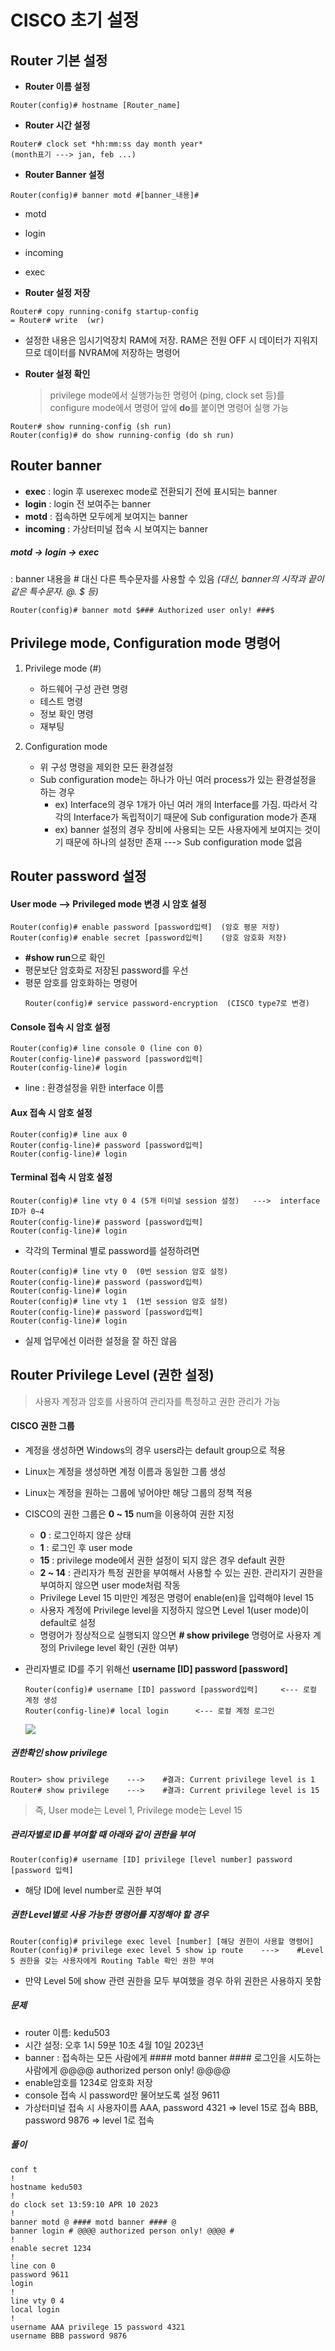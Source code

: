 CISCO 초기 설정
===

Router 기본 설정
---

* **Router 이름 설정**
```
Router(config)# hostname [Router_name]
```

* **Router 시간 설정**
```
Router# clock set *hh:mm:ss day month year*
(month표기 ---> jan, feb ...)
```

* **Router Banner 설정**
```
Router(config)# banner motd #[banner_내용]#
```
  * motd 
  * login 
  * incoming 
  * exec 

* **Router 설정 저장**
```
Router# copy running-conifg startup-config
= Router# write  (wr)
```
  * 설정한 내용은 임시기억장치 RAM에 저장. RAM은 전원 OFF 시 데이터가 지워지므로 데이터를 NVRAM에 저장하는 명령어

* **Router 설정 확인**
  > privilege mode에서 실행가능한 명령어 (ping, clock set 등)를 configure mode에서 명령어 앞에 **do**를 붙이면 명령어 실행 가능
```
Router# show running-config (sh run)
Router(config)# do show running-config (do sh run)
```

Router banner
---

* **exec** : login 후 userexec mode로 전환되기 전에 표시되는 banner
* **login** : login 전 보여주는 banner
* **motd** : 접속하면 모두에게 보여지는 banner
* **incoming** : 가상터미널 접속 시 보여지는 banner

##### motd -> login -> exec

: banner 내용을 # 대신 다른 특수문자를 사용할 수 있음 *(대신, banner의 시작과 끝이 같은 특수문자. @. $ 등)*
```
Router(config)# banner motd $### Authorized user only! ###$
```

Privilege mode, Configuration mode 명령어
---

1. Privilege mode (#)
   * 하드웨어 구성 관련 명령
   * 테스트 명령
   * 정보 확인 명령
   * 재부팅

2. Configuration mode
   * 위 구성 명령을 제외한 모든 환경설정 
   * Sub configuration mode는 하나가 아닌 여러 process가 있는 환경설정을 하는 경우
     * ex) Interface의 경우 1개가 아닌 여러 개의 Interface를 가짐. 따라서 각각의 Interface가 독립적이기 때문에 Sub configuration mode가 존재
     * ex) banner 설정의 경우 장비에 사용되는 모든 사용자에게 보여지는 것이기 때문에 하나의 설정만 존재 ---> Sub configuration mode 없음


Router password 설정
---

#### User mode --> Privileged mode 변경 시 암호 설정
```
Router(config)# enable password [password입력]  (암호 평문 저장)
Router(config)# enable secret [password입력]    (암호 암호화 저장)
```
* **#show run**으로 확인
* 평문보단 암호화로 저장된 password를 우선
* 평문 암호를 암호화하는 명령어
  ```
  Router(config)# service password-encryption  (CISCO type7로 변경)
  ```

#### Console 접속 시 암호 설정
```
Router(config)# line console 0 (line con 0)
Router(config-line)# password [password입력]
Router(config-line)# login
```
* line : 환경설정을 위한 interface 이름

#### Aux 접속 시 암호 설정
```
Router(config)# line aux 0
Router(config-line)# password [password입력]
Router(config-line)# login
```

#### Terminal 접속 시 암호 설정
```
Router(config)# line vty 0 4 (5개 터미널 session 설정)   --->  interface ID가 0~4
Router(config-line)# password [password입력]
Router(config-line)# login
```

* 각각의 Terminal 별로 password를 설정하려면
```
Router(config)# line vty 0  (0번 session 암호 설정)
Router(config-line)# password (password입력)
Router(config-line)# login
Router(config)# line vty 1  (1번 session 암호 설정)
Router(config-line)# password [password입력]
Router(config-line)# login
```
  * 실제 업무에선 이러한 설정을 잘 하진 않음


Router Privilege Level (권한 설정)
---

> 사용자 계정과 암호를 사용하여 관리자를 특정하고 권한 관리가 가능

#### CISCO 권한 그룹

* 계정을 생성하면 Windows의 경우 users라는 default group으로 적용
* Linux는 계정을 생성하면 계정 이름과 동일한 그룹 생성
* Linux는 계정을 원하는 그룹에 넣어야만 해당 그룹의 정책 적용
* CISCO의 권한 그룹은 **0 ~ 15** num을 이용하여 권한 지정
  * **0** : 로그인하지 않은 상태
  * **1** : 로그인 후 user mode
  * **15** : privilege mode에서 권한 설정이 되지 않은 경우 default 권한
  * **2 ~ 14** : 관리자가 특정 권한을 부여해서 사용할 수 있는 권한. 관리자기 권한을 부여하지 않으면 user mode처럼 작동
  * Privilege Level 15 미만인 계정은 명령어 enable(en)을 입력해야 level 15
  * 사용자 계정에 Privilege level을 지정하지 않으면 Level 1(user mode)이 default로 설정
  * 명령어가 정상적으로 실행되지 않으면 **# show privilege** 명령어로 사용자 계정의 Privilege level 확인 (권한 여부)


* 관리자별로 ID를 주기 위해선 **username [ID] password [password]**
  ```
  Router(config)# username [ID] password [password입력]     <--- 로컬 계정 생성
  Router(config-line)# local login      <--- 로컬 계정 로그인
  ```

  ![](images/2023-06-11-17-34-25.png)

##### 권한확인 show privilege
```
Router> show privilege    --->    #결과: Current privilege level is 1
Router# show privilege    --->    #결과: Current privilege level is 15
```
  > 즉, User mode는 Level 1, Privilege mode는 Level 15


##### 관리자별로 ID를 부여할 때 아래와 같이 권한을 부여
```
Router(config)# username [ID] privilege [level number] password [password 입력]
```
  * 해당 ID에 level number로 권한 부여

##### 권한 Level별로 사용 가능한 명령어를 지정해야 할 경우
```
Router(config)# privilege exec level [number] [해당 권한이 사용할 명령어]
Router(config)# privilege exec level 5 show ip route    --->    #Level 5 권한을 갖는 사용자에게 Routing Table 확인 권한 부여
```
  * 만약 Level 5에 show 관련 권한을 모두 부여했을 경우 하위 권한은 사용하지 못함



##### 문제
- router 이름: kedu503
- 시간 설정: 오후 1시 59분 10초 4월 10일 2023년
- banner : 접속하는 모든 사람에게 #### motd banner ####
		      로그인을 시도하는 사람에게 @@@@ authorized person only! @@@@
- enable암호를 1234로 암호화 저장
- console 접속 시 password만 물어보도록 설정 9611
- 가상터미널 접속 시 사용자이름 AAA, password 4321 => level 15로 접속
          BBB, password  9876 => level 1로 접속

##### 풀이
```
conf t
!
hostname kedu503
!
do clock set 13:59:10 APR 10 2023
!
banner motd @ #### motd banner #### @
banner login # @@@@ authorized person only! @@@@ #
!
enable secret 1234
!
line con 0
password 9611
login
!
line vty 0 4
local login
!
username AAA privilege 15 password 4321
username BBB password 9876
```


